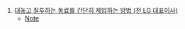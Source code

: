 1. [대놓고 질투하는 동료를 간단히 제압하는 방법 (전 LG 대표이사)](https://youtu.be/rtvLAPQJkGE)
    - [Note](./Note/대놓고_질투하는_동료를_간단히_제압하는_방법.md)